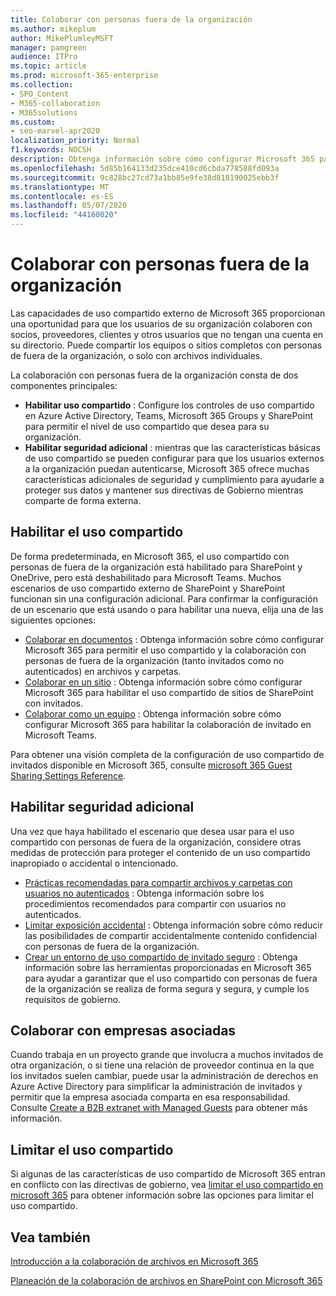 ```yaml
---
title: Colaborar con personas fuera de la organización
ms.author: mikeplum
author: MikePlumleyMSFT
manager: pamgreen
audience: ITPro
ms.topic: article
ms.prod: microsoft-365-enterprise
ms.collection:
- SPO_Content
- M365-collaboration
- M365solutions
ms.custom:
- seo-marvel-apr2020
localization_priority: Normal
f1.keywords: NOCSH
description: Obtenga información sobre cómo configurar Microsoft 365 para la colaboración con personas de fuera de la organización.
ms.openlocfilehash: 5d85b164133d235dce410cd6cbda778588fd093a
ms.sourcegitcommit: 9c828bc27cd73a1bb85e9fe38d818190025ebb3f
ms.translationtype: MT
ms.contentlocale: es-ES
ms.lasthandoff: 05/07/2020
ms.locfileid: "44160020"
---
```

# <a name="collaborating-with-people-outside-your-organization"></a>Colaborar con personas fuera de la organización

Las capacidades de uso compartido externo de Microsoft 365 proporcionan una oportunidad para que los usuarios de su organización colaboren con socios, proveedores, clientes y otros usuarios que no tengan una cuenta en su directorio. Puede compartir los equipos o sitios completos con personas de fuera de la organización, o solo con archivos individuales.

La colaboración con personas fuera de la organización consta de dos componentes principales:

- **Habilitar uso compartido** : Configure los controles de uso compartido en Azure Active Directory, Teams, Microsoft 365 Groups y SharePoint para permitir el nivel de uso compartido que desea para su organización.
- **Habilitar seguridad adicional** : mientras que las características básicas de uso compartido se pueden configurar para que los usuarios externos a la organización puedan autenticarse, Microsoft 365 ofrece muchas características adicionales de seguridad y cumplimiento para ayudarle a proteger sus datos y mantener sus directivas de Gobierno mientras comparte de forma externa.

## <a name="enable-sharing"></a>Habilitar el uso compartido

De forma predeterminada, en Microsoft 365, el uso compartido con personas de fuera de la organización está habilitado para SharePoint y OneDrive, pero está deshabilitado para Microsoft Teams. Muchos escenarios de uso compartido externo de SharePoint y SharePoint funcionan sin una configuración adicional. Para confirmar la configuración de un escenario que está usando o para habilitar una nueva, elija una de las siguientes opciones:

- [Colaborar en documentos](collaborate-on-documents.md) : Obtenga información sobre cómo configurar Microsoft 365 para permitir el uso compartido y la colaboración con personas de fuera de la organización (tanto invitados como no autenticados) en archivos y carpetas.
- [Colaborar en un sitio](collaborate-in-site.md) : Obtenga información sobre cómo configurar Microsoft 365 para habilitar el uso compartido de sitios de SharePoint con invitados.
- [Colaborar como un equipo](collaborate-as-team.md) : Obtenga información sobre cómo configurar Microsoft 365 para habilitar la colaboración de invitado en Microsoft Teams.

Para obtener una visión completa de la configuración de uso compartido de invitados disponible en Microsoft 365, consulte [microsoft 365 Guest Sharing Settings Reference](microsoft-365-guest-settings.md).

## <a name="enable-additional-security"></a>Habilitar seguridad adicional

Una vez que haya habilitado el escenario que desea usar para el uso compartido con personas de fuera de la organización, considere otras medidas de protección para proteger el contenido de un uso compartido inapropiado o accidental o intencionado.

- [Prácticas recomendadas para compartir archivos y carpetas con usuarios no autenticados](best-practices-anonymous-sharing.md) : Obtenga información sobre los procedimientos recomendados para compartir con usuarios no autenticados.
- [Limitar exposición accidental](share-limit-accidental-exposure.md) : Obtenga información sobre cómo reducir las posibilidades de compartir accidentalmente contenido confidencial con personas de fuera de la organización.
- [Crear un entorno de uso compartido de invitado seguro](create-secure-guest-sharing-environment.md) : Obtenga información sobre las herramientas proporcionadas en Microsoft 365 para ayudar a garantizar que el uso compartido con personas de fuera de la organización se realiza de forma segura y segura, y cumple los requisitos de gobierno.

## <a name="collaborate-with-partner-companies"></a>Colaborar con empresas asociadas

Cuando trabaja en un proyecto grande que involucra a muchos invitados de otra organización, o si tiene una relación de proveedor continua en la que los invitados suelen cambiar, puede usar la administración de derechos en Azure Active Directory para simplificar la administración de invitados y permitir que la empresa asociada comparta en esa responsabilidad. Consulte [Create a B2B extranet with Managed Guests](b2b-extranet.md) para obtener más información.

## <a name="limit-sharing"></a>Limitar el uso compartido

Si algunas de las características de uso compartido de Microsoft 365 entran en conflicto con las directivas de gobierno, vea [limitar el uso compartido en microsoft 365](microsoft-365-limit-sharing.md) para obtener información sobre las opciones para limitar el uso compartido.

## <a name="see-also"></a>Vea también

[Introducción a la colaboración de archivos en Microsoft 365](https://docs.microsoft.com/sharepoint/intro-to-file-collaboration)

[Planeación de la colaboración de archivos en SharePoint con Microsoft 365](https://docs.microsoft.com/sharepoint/deploy-file-collaboration)
